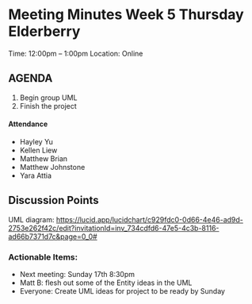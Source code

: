 # Meeting Minutes Week 5 Thursday Elderberry
Time: 12:00pm – 1:00pm
Location:        Online

## AGENDA
  1. Begin group UML
  2. Finish the project


#### Attendance
* Hayley Yu
* Kellen Liew
* Matthew Brian
* Matthew Johnstone
* Yara Attia

## Discussion Points
UML diagram: https://lucid.app/lucidchart/c929fdc0-0d66-4e46-ad9d-2753e262f42c/edit?invitationId=inv_734cdfd6-47e5-4c3b-8116-ad66b7371d7c&page=0_0#

### Actionable Items: 
* Next meeting: Sunday 17th 8:30pm
* Matt B: flesh out some of the Entity ideas in the UML
* Everyone: Create UML ideas for project to be ready by Sunday